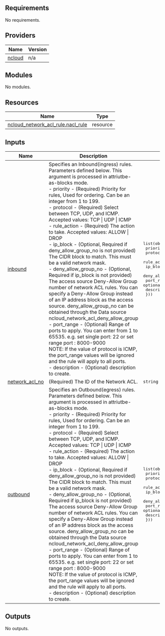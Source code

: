 <!-- BEGIN_TF_DOCS -->
## Requirements

No requirements.

## Providers

| Name | Version |
|------|---------|
| <a name="provider_ncloud"></a> [ncloud](#provider\_ncloud) | n/a |

## Modules

No modules.

## Resources

| Name | Type |
|------|------|
| [ncloud_network_acl_rule.nacl_rule](https://registry.terraform.io/providers/hashicorp/ncloud/latest/docs/resources/network_acl_rule) | resource |

## Inputs

| Name | Description | Type | Default | Required |
|------|-------------|------|---------|:--------:|
| <a name="input_inbound"></a> [inbound](#input\_inbound) | Specifies an Inbound(ingress) rules. Parameters defined below. This argument is processed in attriutbe-as-blocks mode.<br>  - priority - (Required) Priority for rules, Used for ordering. Can be an integer from 1 to 199.<br>  - protocol - (Required) Select between TCP, UDP, and ICMP. Accepted values: TCP \| UDP \| ICMP<br>  - rule\_action - (Required) The action to take. Accepted values: ALLOW \| DROP<br>  - ip\_block - (Optional, Required if deny\_allow\_group\_no is not provided) The CIDR block to match. This must be a valid network mask.<br>  - deny\_allow\_group\_no - (Optional, Required if ip\_block is not provided) The access source Deny-Allow Group number of network ACL rules. You can specify a Deny-Allow Group instead of an IP address block as the access source. deny\_allow\_group\_no can be obtained through the Data source ncloud\_network\_acl\_deny\_allow\_group<br>  - port\_range - (Optional) Range of ports to apply. You can enter from 1 to 65535. e.g. set single port: 22 or set range port : 8000-9000<br>  NOTE: If the value of protocol is ICMP, the port\_range values will be ignored and the rule will apply to all ports.<br>  - description - (Optional) description to create. | <pre>list(object({<br>    priority          = number<br>    protocol          = string<br>    rule_action       = string<br>    ip_block          = optional(string)<br>    deny_allow_group_no = optional(string)<br>    port_range        = optional(string)<br>    description       = optional(string)<br>  }))</pre> | `[]` | no |
| <a name="input_network_acl_no"></a> [network\_acl\_no](#input\_network\_acl\_no) | (Required) The ID of the Network ACL. | `string` | n/a | yes |
| <a name="input_outbound"></a> [outbound](#input\_outbound) | Specifies an Outbound(egress) rules. Parameters defined below. This argument is processed in attriutbe-as-blocks mode.<br>  - priority - (Required) Priority for rules, Used for ordering. Can be an integer from 1 to 199.<br>  - protocol - (Required) Select between TCP, UDP, and ICMP. Accepted values: TCP \| UDP \| ICMP<br>  - rule\_action - (Required) The action to take. Accepted values: ALLOW \| DROP<br>  - ip\_block - (Optional, Required if deny\_allow\_group\_no is not provided) The CIDR block to match. This must be a valid network mask.<br>  - deny\_allow\_group\_no - (Optional, Required if ip\_block is not provided) The access source Deny-Allow Group number of network ACL rules. You can specify a Deny-Allow Group instead of an IP address block as the access source. deny\_allow\_group\_no can be obtained through the Data source ncloud\_network\_acl\_deny\_allow\_group<br>  - port\_range - (Optional) Range of ports to apply. You can enter from 1 to 65535. e.g. set single port: 22 or set range port : 8000-9000<br>  NOTE: If the value of protocol is ICMP, the port\_range values will be ignored and the rule will apply to all ports.<br>  - description - (Optional) description to create. | <pre>list(object({<br>    priority          = number<br>    protocol          = string<br>    rule_action       = string<br>    ip_block          = optional(string)<br>    deny_allow_group_no = optional(string)<br>    port_range        = optional(string)<br>    description       = optional(string)<br>  }))</pre> | `[]` | no |

## Outputs

No outputs.
<!-- END_TF_DOCS -->